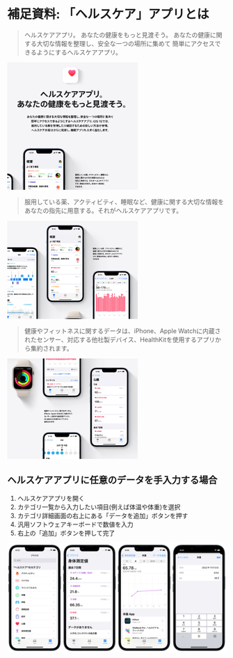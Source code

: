 補足資料: 「ヘルスケア」アプリとは
========================
> ヘルスケアアプリ。
あなたの健康をもっと見渡そう。
あなたの健康に関する大切な情報を整理し、安全な一つの場所に集めて
簡単にアクセスできるようにするヘルスケアアプリ。

<img src="healthcare1.png" width="300">

> 服用している薬、アクティビティ、睡眠など、健康に関する大切な情報をあなたの指先に用意する。それがヘルスケアアプリです。

<img src="healthcare2.png" width="300">

> 健康やフィットネスに関するデータは、iPhone、Apple Watchに内蔵されたセンサー、対応する他社製デバイス、HealthKitを使用するアプリから集約されます。

<img src="healthcare3.png" width="300">

ヘルスケアアプリに任意のデータを手入力する場合
---------------------------------------
1. ヘルスケアアプリを開く
2. カテゴリ一覧から入力したい項目(例えば体温や体重)を選択
3. カテゴリ詳細画面の右上にある「データを追加」ボタンを押す
4. 汎用ソフトウェアキーボードで数値を入力
5. 右上の「追加」ボタンを押して完了

<img src="healthcare1200w.png" width="600">
